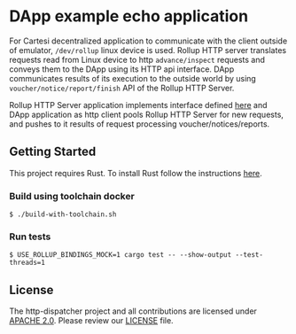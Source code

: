 # DApp example echo application

For Cartesi decentralized application to communicate with the client outside of emulator, `/dev/rollup` linux device is used. Rollup HTTP server translates requests read from Linux device to http `advance/inspect` requests and conveys them to the DApp using its HTTP api interface. DApp communicates results of its execution to the outside world by using `voucher/notice/report/finish` API of the Rollup HTTP Server.

Rollup HTTP Server application implements interface defined [here](https://github.com/cartesi/rollups/blob/develop/openapi/rollup.yaml) and DApp application as http client pools Rollup HTTP Server for new requests, and pushes to it results of request processing voucher/notices/reports.


## Getting Started
This project requires Rust.
To install Rust follow the instructions [here](https://www.rust-lang.org/tools/install).

### Build using toolchain docker
```shell
$ ./build-with-toolchain.sh
```

### Run tests
```shell
$ USE_ROLLUP_BINDINGS_MOCK=1 cargo test -- --show-output --test-threads=1
```


## License

The http-dispatcher project and all contributions are licensed under
[APACHE 2.0](https://www.apache.org/licenses/LICENSE-2.0). Please review our [LICENSE](LICENSE) file.
